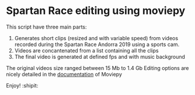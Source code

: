 # Spartan Race editing using moviepy
This script have three main parts:

1. Generates short clips (resized and with variable speed) from videos recorded during the Spartan Race Andorra 2019 using a sports cam.
2. Videos are concantenated from a list containing all the clips
3. The final video is generated at defined fps and with music background

The original videos size ranged between 15 Mb to 1.4 Gb
Editing options are nicely detailed in the [documentation](https://zulko.github.io/moviepy/index.html) of Moviepy

Enjoy! :shipit:

